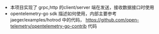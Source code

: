 * 本项目实现了 grpc,http 的client/server 端在发送，接收数据接口时使用 
* opentelemetry-go sdk 描述如何使用，内部主要参考 jaeger/examples/hotrod 中的代码， https://github.com/open-telemetry/opentelemetry-go-contrib 代码